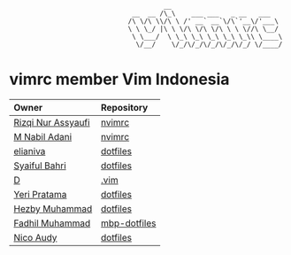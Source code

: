 ```
                                       __
                               __  __ /\_\    ___ ___   _ __   ___
                              /\ \/\ \\/\ \ /' __` __`\/\`'__\/'___\
                              \ \ \_/ |\ \ \/\ \/\ \/\ \ \ \//\ \__/
                               \ \___/  \ \_\ \_\ \_\ \_\ \_\\ \____\
                                \/__/    \/_/\/_/\/_/\/_/\/_/ \/____/
```

# vimrc member Vim Indonesia

| Owner                                               | Repository                                                                      |
| :-------------------------------------------------- | :------------------------------------------------------------------------------ |
| [Rizqi Nur Assyaufi](https://github.com/bandithijo) | [nvimrc](https://github.com/bandithijo/nvimrc)                                  |
| [M Nabil Adani](https://github.com/mnabila)         | [nvimrc](https://github.com/mnabila/nvimrc)                                     |
| [elianiva](https://github.com/elianiva)             | [dotfiles](https://github.com/elianiva/dotfiles/tree/master/.config/nvim)       |
| [Syaiful Bahri](https://github.com/kenardes)        | [dotfiles](https://github.com/kenardes/dotfiles/tree/master/archlinux/neovim)   |
| [D](https://github.com/difaagh)                     | [.vim](https://github.com/difaagh/.vim)                                         |
| [Yeri Pratama](https://github.com/pirey)            | [dotfiles](https://github.com/pirey/dotfiles/tree/master/home/.config/nvim)     |
| [Hezby Muhammad](https://github.com/hezbymuhammad)  | [dotfiles](https://github.com/hezbymuhammad/dotfiles/blob/master/.vimrc)        |
| [Fadhil Muhammad](https://github.com/padulkemid)    | [mbp-dotfiles](https://github.com/padulkemid/mbp-dotfiles/tree/master/.config/nvim) |
| [Nico Audy](https://github.com/nicoaudy)            | [dotfiles](https://github.com/nicoaudy/dotfiles)                                |
